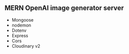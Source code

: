 ## MERN OpenAI image generator server

- Mongoose
- nodemon
- Dotenv
- Express
- Cors
- Cloudinary v2
